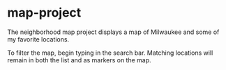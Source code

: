 # map-project

The neighborhood map project displays a map of Milwaukee and some of my favorite locations.

To filter the map, begin typing in the search bar. Matching locations will remain in both the list and as markers on the map.
